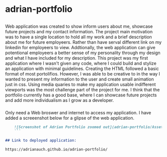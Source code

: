 # adrian-portfolio

##

Web application was created to show inform users about me, showcase future projects and my contact information. The project main motivation was to have a single location to hold all my work and a brief description about me for future employeers. Rather than have serval different link on my linkedin for employeers to view. Addtionally, the web application can give potentional employeers a better sense of my personality through my design and what I have included for my description. This project was my first application where I wasn't given any code, where I could build and stylize an application with minimal guidelines. Creating the HTML followed a basic format of most portolifios. However, I was able to be creative to in the way I wanted to present my information to the user and create small animation just in css. Using media quaries to make my application usable indifferent viewports was the most challenge part of the project for me. I think that the portfolio currently has a good base, where I can showcase future projects and add more individualism as I grow as a developer.

###

Only need a Web broswer and internet to access my application. I have added a screeenshot below for a glipse of the web application.

````md
    ![Screenshot of Adrian Portfolio zoomed out](adrian-portfolio/Assets/Images/Screen Shot 2021-07-28 at 6.11.04 PM.png)
    ```

## Link to deployed application:

https://adrianauch.github.io/adrian-portfolio/
````
